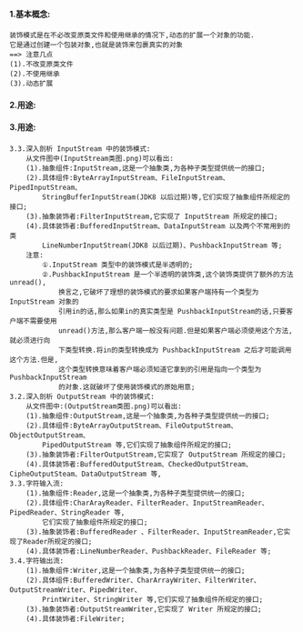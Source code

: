 #### 1.基本概念:
	装饰模式是在不必改变原类文件和使用继承的情况下,动态的扩展一个对象的功能.
	它是通过创建一个包装对象,也就是装饰来包裹真实的对象
	==> 注意几点
	(1).不改变原类文件
	(2).不使用继承
	(3).动态扩展
#### 2.用途:

#### 3.用途:
	3.3.深入剖析 InputStream 中的装饰模式:
		从文件图中(InputStream类图.png)可以看出:
		(1).抽象组件:InputStream,这是一个抽象类,为各种子类型提供统一的接口;
		(2).具体组件:ByteArrayInputStream、FileInputStream、PipedInputStream、
			StringBufferInputStream(JDK8 以后过期)等,它们实现了抽象组件所规定的接口;
		(3).抽象装饰者:FilterInputStream,它实现了 InputStream 所规定的接口;
		(4).具体装饰者:BufferedInputStream、DataInputStream 以及两个不常用到的类
			LineNumberInputStream(JDK8 以后过期)、PushbackInputStream 等;
		注意:
			①.InputStream 类型中的装饰模式是半透明的;
			②.PushbackInputStream 是一个半透明的装饰类,这个装饰类提供了额外的方法unread(),
				换言之,它破坏了理想的装饰模式的要求如果客户端持有一个类型为 InputStream 对象的
				引用in的话,那么如果in的真实类型是 PushbackInputStream的话,只要客户端不需要使用
				unread()方法,那么客户端一般没有问题.但是如果客户端必须使用这个方法,就必须进行向
				下类型转换.将in的类型转换成为 PushbackInputStream 之后才可能调用这个方法.但是,
				这个类型转换意味着客户端必须知道它拿到的引用是指向一个类型为 PushbackInputStream 
				的对象.这就破坏了使用装饰模式的原始用意;
	3.2.深入剖析 OutputStream 中的装饰模式:
		从文件图中:(OutputStream类图.png)可以看出:
		(1).抽象组件:OutputStream,这是一个抽象类,为各种子类型提供统一的接口;
		(2).具体组件:ByteArrayOutputStream、FileOutputStream、ObjectOutputStream、
			PipedOutputStream 等,它们实现了抽象组件所规定的接口;
		(3).抽象装饰者:FilterOutputStream,它实现了 OutputStream 所规定的接口;
		(4).具体装饰者:BufferedOutputStream、CheckedOutputStream、CipheOutputSteam、DataOutputStream 等,
	3.3.字符输入流:
		(1).抽象组件:Reader,这是一个抽象类,为各种子类型提供统一的接口;
		(2).具体组件:CharArayReader、FilterReader、InputStreamReader、PipedReader、StringReader 等,
			它们实现了抽象组件所规定的接口;
		(3).抽象装饰者:BufferedReader 、FilterReader、InputStreamReader,它实现了Reader所规定的接口;
		(4).具体装饰者:LineNumberReader、PushbackReader、FileReader 等;
	3.4.字符输出流:
		(1).抽象组件:Writer,这是一个抽象类,为各种子类型提供统一的接口;
		(2).具体组件:BufferedWriter、CharArrayWriter、FilterWriter、OutputStreamWriter、PipedWriter、
			PrintWriter、StringWriter 等,它们实现了抽象组件所规定的接口;
		(3).抽象装饰者:OutputStreamWriter,它实现了 Writer 所规定的接口;
		(4).具体装饰者:FileWriter;


















